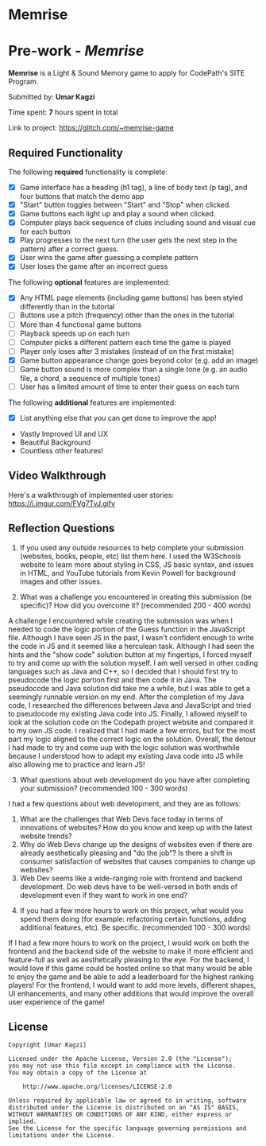# Memrise
# Pre-work - *Memrise*

**Memrise** is a Light & Sound Memory game to apply for CodePath's SITE Program. 

Submitted by: **Umar Kagzi**

Time spent: **7** hours spent in total

Link to project: https://glitch.com/~memrise-game

## Required Functionality

The following **required** functionality is complete:

* [X] Game interface has a heading (h1 tag), a line of body text (p tag), and four buttons that match the demo app
* [X] "Start" button toggles between "Start" and "Stop" when clicked. 
* [X] Game buttons each light up and play a sound when clicked. 
* [X] Computer plays back sequence of clues including sound and visual cue for each button
* [X] Play progresses to the next turn (the user gets the next step in the pattern) after a correct guess. 
* [X] User wins the game after guessing a complete pattern
* [X] User loses the game after an incorrect guess

The following **optional** features are implemented:

* [X] Any HTML page elements (including game buttons) has been styled differently than in the tutorial
* [ ] Buttons use a pitch (frequency) other than the ones in the tutorial
* [ ] More than 4 functional game buttons
* [ ] Playback speeds up on each turn
* [ ] Computer picks a different pattern each time the game is played
* [ ] Player only loses after 3 mistakes (instead of on the first mistake)
* [X] Game button appearance change goes beyond color (e.g. add an image)
* [ ] Game button sound is more complex than a single tone (e.g. an audio file, a chord, a sequence of multiple tones)
* [ ] User has a limited amount of time to enter their guess on each turn

The following **additional** features are implemented:

- [X] List anything else that you can get done to improve the app!
- Vastly Improved UI and UX
- Beautiful Background
- Countless other features!

## Video Walkthrough

Here's a walkthrough of implemented user stories:
https://i.imgur.com/FVg7TvJ.gifv


## Reflection Questions
1. If you used any outside resources to help complete your submission (websites, books, people, etc) list them here. 
I used the W3Schools website to learn more about styling in CSS, JS basic syntax, and issues in HTML, and YouTube tutorials from Kevin Powell for background images and other issues.

2. What was a challenge you encountered in creating this submission (be specific)? How did you overcome it? (recommended 200 - 400 words)
 
A challenge I encountered while creating the submission was when I needed to code the logic portion of the Guess function in the JavaScript file. Although I have seen JS in the past, I wasn't confident enough to write the code in JS and it seemed like a herculean task. Although I had seen the hints and the "show code" solution button at my fingertips, I forced myself to try and come up with the solution myself. I am well versed in other coding languages such as Java and C++, so I decided that I should first try to pseudocode the logic portion first and then code it in Java. The pseudocode and Java solution did take me a while, but I was able to get a seemingly runnable version on my end. After the completion of my Java code, I researched the differences between Java and JavaScript and tried to pseudocode my existing Java code into JS. Finally, I allowed myself to look at the solution code on the Codepath project website and compared it to my own JS code. I realized that I had made a few errors, but for the most part my logic aligned to the correct logic on the solution. Overall, the detour I had made to try and come uup with the logic solution was worthwhile because I understood how to adapt my existing Java code into JS while also allowing me to practice and learn JS!

3. What questions about web development do you have after completing your submission? (recommended 100 - 300 words) 

I had a few questions about web development, and they are as follows:

1) What are the challenges that Web Devs face today in terms of innovations of websites? How do you know and keep up with the latest website trends?
2)  Why do Web Devs change up the designs of websites even if there are already aesthetically pleasing and "do the job"? Is there a shift in consumer satisfaction of websites that causes companies to change up websites?
3) Web Dev seems like a wide-ranging role with frontend and backend development. Do web devs have to be well-versed in both ends of development even if they want to work in one end?

4. If you had a few more hours to work on this project, what would you spend them doing (for example: refactoring certain functions, adding additional features, etc). Be specific. (recommended 100 - 300 words) 

If I had a few more hours to work on the project, I would work on both the frontend and the backend side of the website to make if more efficient and feature-full as well as aesthetically pleasing to the eye. For the backend, I would love if this game could be hosted online so that many would be able to enjoy the game and be able to add a leaderboard for the highest ranking players! For the frontend, I would want to add more levels, different shapes, UI enhancements, and many other additions that would improve the overall user experience of the game!



## License

    Copyright [Umar Kagzi]

    Licensed under the Apache License, Version 2.0 (the "License");
    you may not use this file except in compliance with the License.
    You may obtain a copy of the License at

        http://www.apache.org/licenses/LICENSE-2.0

    Unless required by applicable law or agreed to in writing, software
    distributed under the License is distributed on an "AS IS" BASIS,
    WITHOUT WARRANTIES OR CONDITIONS OF ANY KIND, either express or implied.
    See the License for the specific language governing permissions and
    limitations under the License.
